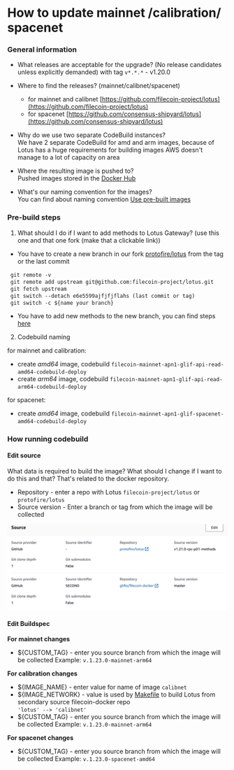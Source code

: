 # How to update mainnet /calibration/ spacenet


### General information

- What releases are acceptable for the upgrade? (No release candidates unless explicitly demanded)
with tag `v*.*.*` - v1.20.0

- Where to find the releases? (mainnet/calibnet/spacenet)

   - for mainnet and calibnet [https://github.com/filecoin-project/lotus](https://github.com/filecoin-project/lotus)
   - for spacenet [https://github.com/consensus-shipyard/lotus](https://github.com/consensus-shipyard/lotus)

- Why do we use two separate CodeBuild instances?\
   We have 2 separate CodeBuild for amd and arm images, because of Lotus has a huge requirements for building images
   AWS doesn't manage to a lot of capacity on area

- Where the resulting image is pushed to?\
   Pushed images stored in the [Docker Hub](https://hub.docker.com/r/glif/lotus/tags)

- What's our naming convention for the images?\
   You can find about naming convention [Use pre-built images](https://github.com/glifio/filecoin-docker#use-pre-built-images)


### Pre-build steps

1. What should I do if I want to add methods to Lotus Gateway? (use this one and that one fork (make that a clickable link))

- You have to create a new branch in our fork [protofire/lotus](https://github.com/protofire/lotus) from the tag or the last commit

```` 
 git remote -v  
 git remote add upstream git@github.com:filecoin-project/lotus.git
 git fetch upstream
 git switch --detach e6e5599ajfjfjflahs (last commit or tag)
 git switch -c ${name your branch}
 ````
- You have to add new methods to the new branch, you can find steps [here](https://github.com/glifio/filecoin-iac/blob/main/documentation/add-methods-to-lotus.md)


2. Codebuild naming

for mainnet and calibration:
- create *amd64* image, codebuild
  `filecoin-mainnet-apn1-glif-api-read-amd64-codebuild-deploy`
- create *arm64* image, codebuild
  `filecoin-mainnet-apn1-glif-api-read-arm64-codebuild-deploy`

for spacenet:
- create *amd64* image, codebuild
  `filecoin-mainnet-apn1-glif-spacenet-amd64-codebuild-deploy`


### How running codebuild

#### Edit source

What data is required to build the image? What should I change if I want to do this and that? That's related to the docker repository.


 - Repository - enter a repo with Lotus `filecoin-project/lotus` or `protofire/lotus `
 - Source version - Enter a branch or tag from which the image will be collected

  ![Screenshot 2023-07-28 at 10.07.33.png](png%2FScreenshot%202023-07-28%20at%2010.07.33.png)

#### Edit Buildspec

**For mainnet changes**
- ${CUSTOM_TAG} - enter you source branch from which the image will be collected
Example: `v.1.23.0-mainnet-arm64`

**For calibration changes**
 - ${IMAGE_NAME} - enter value for name of image `calibnet`
 - ${IMAGE_NETWORK} - value is used by [Makefile](https://github.com/glifio/filecoin-docker/blob/master/Makefile) to build Lotus from secondary source filecoin-docker repo\
`'lotus' --> 'calibnet'`
 - ${CUSTOM_TAG} - enter you source branch from which the image will be collected
 Example: `v.1.23.0-mainnet-arm64`

**For spacenet changes**
- ${CUSTOM_TAG} - enter you source branch from which the image will be collected
  Example: `v.1.23.0-spacenet-amd64`
